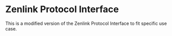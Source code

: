 # Zenlink Protocol Interface

This is a modified version of the Zenlink Protocol Interface to fit specific use case.
